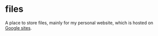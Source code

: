 # files
A place to store files, mainly for my personal website, which is hosted on [Google sites](sites.google.com/view/adwaygirish).
